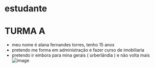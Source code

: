 # estudante
# TURMA A
* meu nome é alana fernandes torres, tenho 15 anos 
* pretendo me forma em administração e fazer curso de imobiliaria 
* pretendo ir embora para mina gerais ( urberlândia ) e não volta mais
  ![]() ![image](https://github.com/lananinhaa/laninha/assets/145126902/6769d7bb-4c33-4a1b-a705-cc8bba3286d6)

